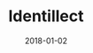 ---
layout: site
title: "Identillect"
date: 2018-01-02
categories: [community]
version: 2.4.10
major: 2
minor: 4
patch: 10
slug: identillect
link: https://identillect.com/
permalink: /sites/:slug
---